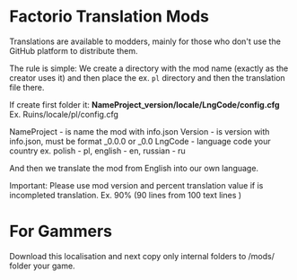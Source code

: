 # Factorio Translation Mods
Translations are available to modders, mainly for those who don't use the GitHub platform to distribute them.

The rule is simple:
We create a directory with the mod name (exactly as the creator uses it) and then place the ex. `pl` directory and then the translation file there.

If create first folder it:
<b>NameProject_version/locale/LngCode/config.cfg</b>
Ex. Ruins/locale/pl/config.cfg

NameProject - is name the mod with info.json
Version - is version with info.json, must be format _0.0.0 or _0.0
LngCode - language code your country ex. polish - pl, english - en, russian - ru

And then we translate the mod from English into our own language.

Important:
Please use mod version and percent translation value if is incompleted translation.
Ex. 90% (90 lines from 100 text lines )


# For Gammers
Download this localisation and next copy only internal folders to /mods/ folder your game.
